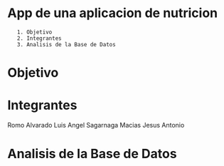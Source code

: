 # App de una aplicacion de nutricion
       1. Objetivo
       2. Integrantes
       3. Analisis de la Base de Datos
# Objetivo

# Integrantes
Romo Alvarado Luis Angel
Sagarnaga Macias Jesus Antonio



# Analisis de la Base de Datos
